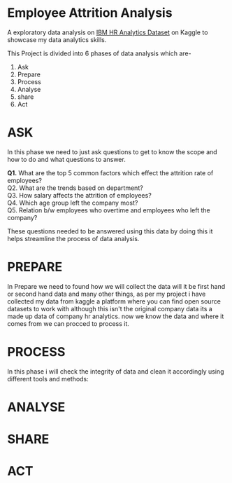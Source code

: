 # Employee Attrition Analysis 

A exploratory data analysis on [IBM HR Analytics Dataset](https://www.kaggle.com/datasets/pavansubhasht/ibm-hr-analytics-attrition-dataset/data) on Kaggle to showcase my data analytics skills.


This Project is divided into 6 phases of data analysis which are-
1. Ask
2. Prepare
3. Process
4. Analyse
5. share
6. Act

# ASK

In this phase we need to just ask questions to get to know the scope and how to do and what questions to answer.

**Q1.** What are the top 5 common factors which effect the attrition rate of employees?  
Q2. What are the trends based on department?  
Q3. How salary affects the attrition of employees?  
Q4. Which age group left the company most?  
Q5. Relation b/w employees who overtime and employees who left the company?  

These questions needed to be answered using this data by doing this it helps streamline the process of data analysis.

# PREPARE

In Prepare we need to found how we will collect the data will it be first hand or second hand data and many other things,
as per my project i have collected my data from kaggle a platform where you can find open source datasets to work with although this isn't the original company data its a made up data of company hr analytics.
now we know the data and where it comes from we can procced to process it.

# PROCESS

In this phase i will check the integrity of data and clean it accordingly using different tools and methods:


# ANALYSE
# SHARE 
# ACT



